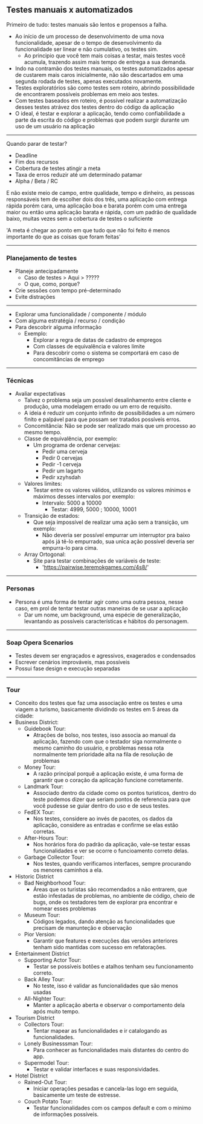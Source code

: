 ## Testes manuais x automatizados 

Primeiro de tudo: testes manuais são lentos e propensos a falha.
- Ao início de um processo de desenvolvimento de uma nova funcionalidade, apesar de o tempo de desenvolvimento da funcionalidade ser linear e não cumulativo, os testes sim.
  - Ao principio que você tem mais coisas a testar, mais testes você acumula, trazendo assim mais tempo de entrega a sua demanda.
- Indo na contramão dos testes manuais, os testes automatizados apesar de custarem mais caros inicialmente, não são descartados em uma segunda rodada de testes, apenas executados novamente.
- Testes exploratórios são como testes sem roteiro, abrindo possibilidade de encontrarem possíveis problemas em meio aos testes.
- Com testes baseados em roteiro, é possível realizar a automatização desses testes atrávez dos testes dentro do código da aplicação 
- O ideal, é testar e explorar a aplicação, tendo como confiabilidade a parte da escrita do código e problemas que podem surgir durante um uso de um usuário na aplicação

--------------
Quando parar de testar?
- Deadline
- Fim dos recursos 
- Cobertura de testes atingir a meta
- Taxa de erros reduzir até um determinado patamar 
- Alpha / Beta / RC

E não existe meio de campo, entre qualidade, tempo e dinheiro, as pessoas responsáveis tem de escolher dois dos três, uma aplicação com entrega rápida porém cara, uma aplicação boa e barata porém com uma entrega maior ou então uma aplicação barata e rápida, com um padrão de qualidade baixo, muitas vezes sem a cobertura de testes o suficiente

'A meta é chegar ao ponto em que tudo que não foi feito é menos importante do que as coisas que foram feitas'

------------- 
### Planejamento de testes
  - Planeje antecipadamente
    - Caso de testes > Aqui > ?????
    - O que, como, porque? 
  - Crie sessões com tempo pré-determinado
  - Evite distrações 
  --------
  - Explorar uma funcionalidade / componente / módulo 
  - Com alguma estratégia / recurso / condição
  - Para descobrir alguma informação
    - Exemplo:
      - Explorar a regra de datas de cadastro de empregos
      - Com classes de equivalência e valores limite 
      - Para descobrir como o sistema se comportará em caso de concomitâncias de emprego

----------
### Técnicas
  - Avaliar expectativas
    - Talvez o problema seja um possível desalinhamento entre cliente e produção, uma modelagem errado ou um erro de requisito.
    - A ideia é reduzir um conjunto infinito de possibilidades a um número finito e palpável para que possam ser tratados possíveis erros.
    - Concomitância: Não se pode ser realizado mais que um processo ao mesmo tempo.
    - Classe de equivalência, por exemplo:
      - Um programa de ordenar cervejas:
        - Pedir uma cerveja
        - Pedir 0 cervejas
        - Pedir -1 cerveja
        - Pedir um lagarto
        - Pedir xzyhsdah
    - Valores limites:
      - Testar entre os valores válidos, utilizando os valores mínimos e máximos desses intervalos por exemplo:
        - Intervalo: 5000 a 10000
          - Testar: 4999, 5000 ; 10000, 10001
    - Transição de estados:
      - Que seja impossível de realizar uma ação sem a transição, um exemplo:
        - Não deveria ser possível empurrar um interruptor pra baixo após já tê-lo empurrado, sua unica ação possível deveria ser empurra-lo para cima.
    - Array Ortogonal:
      - Site para testar combinações de variáveis de teste:
        - 'https://pairwise.teremokgames.com/4s8/'

-----------
### Personas
  - Persona é uma forma de tentar agir como uma outra pessoa, nesse caso, em prol de tentar testar outras maneiras de se usar a aplicação 
    - Dar um nome, um background, uma espécie de generalização, levantando as possíveis características e hábitos do personagem.
  

----------
### Soap Opera Scenarios 
  - Testes devem ser engraçados e agressivos, exagerados e condensados
  - Escrever cenários improváveis, mas possíveis
  - Possui fase design e execução separadas
  

-----------
### Tour 
  - Conceito dos testes que faz uma associação entre os testes e uma viagem a turismo, basicamente dividindo os testes em 5 áreas da cidade: 
  - Business District:
    - Guidebook Tour:
      - Atrações de bolso, nos testes, isso associa ao manual da aplicação, fazendo com que o testador siga normalmente o mesmo caminho do usuário, e problemas nessa rota normalmente tem prioridade alta na fila de resolução de problemas
    - Money Tour:
      - A razão principal porquê a aplicação existe, é uma forma de garantir que o coração da aplicação funcione corretamente.
    - Landmark Tour:
      - Associado dentro da cidade como os pontos turisticos, dentro do teste podemos dizer que seriam pontos de referencia para que você pudesse se guiar dentro do uso e de seus testes.
    - FedEX Tour:
      - Nos testes, considere ao invés de pacotes, os dados da aplicação, considere as entradas e confirme se elas estão corretas.
    - After-Hours Tour:
      - Nos horários fora do padrão da aplicação, vale-se testar essas funcionalidades e ver se ocorre o funcioamento correto delas.
    - Garbage Collector Tour:
      - Nos testes, quando verificamos interfaces, sempre procurando os menores caminhos a ela.
  - Historic District
    - Bad Neighborhood Tour:
      - Áreas que os turistas são recomendados a não entrarem, que estão infestadas de problemas, no ambiente de código, cheio de bugs, onde os testadores tem de explorar pra encontrar e nomear esses problemas
    - Museum Tour:
      - Códigos legados, dando atenção as funcionalidades que precisam de manunteção e observação
    - Pior Version:
      - Garantir que features e execuções das versões anteriores tenham sido mantidas com sucesso em refatorações.
  - Entertainment District
    - Supporting Actor Tour:
      - Testar se possíveis botões e atalhos tenham seu funcionamento correto.
    - Back Alley Tour:
      - No teste, isso é validar as funcionalidades que são menos usadas
    - All-Nighter Tour:
      - Manter a aplicação aberta e observar o comportamento dela após muito tempo. 
  - Tourism District
    - Collectors Tour:
      - Tentar mapear as funcionalidades e ir catalogando as funcionalidades.
    - Lonely Businesssman Tour:
      - Para conhecer as funcionalidades mais distantes do centro do app.
    - Supermodel Tour:
      - Testar e validar interfaces e suas responsividades.
  - Hotel District 
    - Rained-Out Tour:
      - Iniciar operações pesadas e cancela-las logo em seguida, basicamente um teste de estresse.
    - Couch Potato Tour:
      - Testar funcionalidades com os campos default e com o minimo de informações possíveis.
